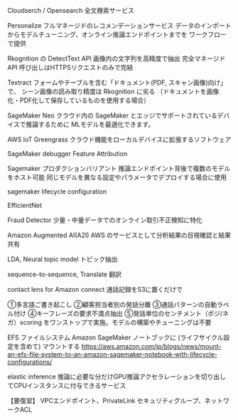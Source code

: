 

Cloudserch / Opensearch 
全文検索サービス

Personalize
フルマネージドのレコメンデーションサービス
データのインポートからモデルチューニング、オンライン推論エンドポイントまでを
ワークフローで提供

Rkognition の DetectText API
画像内の文字列を高精度で抽出
完全マネージドAPI
呼び出しはHTTPSリクエストのみで完結

Textract
フォームやテーブルを含む「ドキュメント(PDF, スキャン画像)向け」で、
シーン画像の読み取り精度は Rkognition に劣る
（ドキュメントを画像化・PDF化して保存しているものを使用する場合）


SageMaker Neo
クラウド内の SageMaker とエッジでサポートされているデバイスで推論するために
MLモデルを最適化できます。

AWS IoT Greengrass
クラウド機能をローカルデバイスに拡張するソフトウェア

SageMaker debugger  Feature Attribution

Sagemaker プロダクションバリアント
推論エンドポイント背後で複数のモデルをホスト可能
同じモデルを異なる設定やパラメータでデプロイする場合に使用

sagemaker lifecycle configuration

EfficientNet

Fraud Detector
少量・中量データでのオンライン取引不正検知に特化

Amazon Augmented AI(A2I)
AWS のサービスとして分析結果の目視確認と結果共有


LDA, Neural topic model
トピック抽出

sequence-to-sequence, Translate
翻訳


contact lens for Amazon connect
通話記録をS3に置くだけで

①多言語ご書き起こし
②顧客担当者別の発話分離
③通話パターンの自動ラベル付け
④キーフレーズの要求不満点抽出
⑤発話単位のセンチメント（ポジ/ネガ）scoring
をワンストップで実施。モデルの構築やチューニングは不要


EFS ファイルシステム
Amazon SageMaker ノートブックに (ライフサイクル設定を含めて) マウントする
https://aws.amazon.com/jp/blogs/news/mount-an-efs-file-system-to-an-amazon-sagemaker-notebook-with-lifecycle-configurations/

elastic inference 
推論に必要な分だけGPU推論アクセラレーションを切り出してCPUインスタンスに付与できるサービス

【要復習】
VPCエンドポイント、PrivateLink
セキュリティグループ、ネットワークACL




